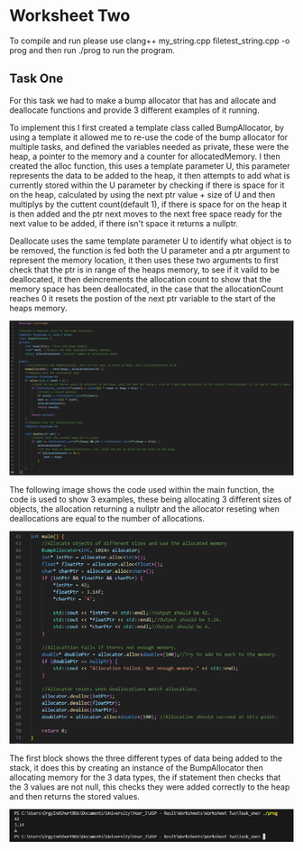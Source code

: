 # Worksheet Two


To compile and run please use clang++ my_string.cpp filetest_string.cpp -o prog
and then run ./prog to run the program.

## Task One

For this task we had to make a bump allocator that has and allocate and deallocate functions and provide 3 different examples
of it running. 

To implement this I first created a template class called BumpAllocator, by using a template it allowed me to re-use
the code of the bump allocator for multiple tasks, and defined the variables needed as private, these were the heap, a pointer to the memory
and a counter for allocatedMemory. I then created the alloc function, this uses a template parameter U, this parameter represents
the data to be added to the heap, it then attempts to add what is currently stored within the U parameter by checking if there
is space for it on the heap, calculated by using the next ptr value + size of U and then multiplys by the cuttent count(default 1),
if there is space for on the heap it is then added and the ptr next moves to the next free space ready for the next value to be added,
if there isn't space it returns a nullptr.

Deallocate uses the same template parameter U to identify what object is to be removed, the function is fed both the U parameter and
a ptr argument to represent the memory location, it then uses these two arguments to first check that the ptr is in range of the heaps
memory, to see if it vaild to be deallocated, it then deincrements the allocation count to show that the memory space has been
deallocated, in the case that the allocationCount reaches 0 it resets the postion of the next ptr variable to the start of the heaps
memory.

![Bump Allocator Code](Bump_allocator_code.png)

The following image shows the code used within the main function, the code is used to show 3 examples, these being allocating 3 different
sizes of objects, the allocation returning a nullptr and the allocator reseting when deallocations are equal to the number of allocations.

![Main Function](Main_funciton_code.png)

The first block shows the three different types of data being added to the stack, it does this by creating an instance of the BumpAllocator
then allocating memory for the 3 data types, the if statement then checks that the 3 values are not null, this checks they were added correctly to
the heap and then returns the stored values.

![Example One](Example_one.png)

